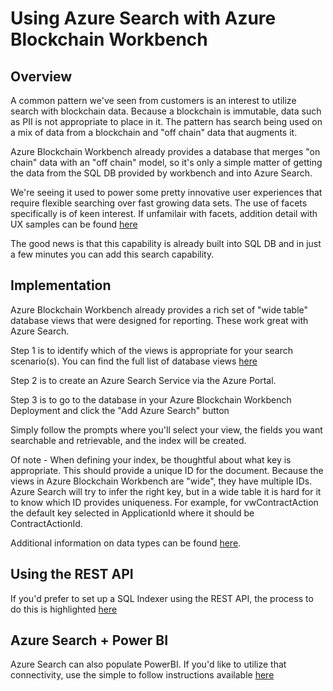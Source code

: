 # Using Azure Search with Azure Blockchain Workbench

## Overview

A common pattern we've seen from customers is an interest to utilize search with blockchain data. Because a blockchain is immutable, data such as PII is not appropriate to place in it. The pattern has search being used on a mix of data from a blockchain and "off chain" data that augments it. 

Azure Blockchain Workbench already provides a database that merges "on chain" data with an "off chain" model, so it's only a simple matter of getting the data from the SQL DB provided by workbench and into Azure Search.

We're seeing it used to power some pretty innovative user experiences that require flexible searching over fast growing data sets.  The use of facets specifically is of keen interest. If unfamilair with facets, addition detail with UX samples can be found [here](https://docs.microsoft.com/en-us/azure/search/search-faceted-navigation)

The good news is that this capability is already built into SQL DB and in just a few minutes you can add this search capability.

## Implementation

Azure Blockchain Workbench already provides a rich set of "wide table" database views that were designed for reporting. These work great with Azure Search.  

Step 1 is to identify which of the views is appropriate for your search scenario(s).  You can find the full list of database views [here](https://docs.microsoft.com/en-us/azure/blockchain/workbench/database-views)

Step 2 is to create an Azure Search Service via the Azure Portal.

Step 3 is to go to the database in your Azure Blockchain Workbench Deployment and click the "Add Azure Search" button

Simply follow the prompts where you'll select your view, the fields you want searchable and retrievable, and the index will be created.

Of note - 
When defining your index, be thoughtful about what key is appropriate. This should provide a unique ID for the document. Because the views in Azure Blockchain Workbench are "wide", they have multiple IDs. Azure Search will try to infer the right key, but in a wide table it is hard for it to know which ID provides uniqueness. For example, for vwContractAction the default key selected in ApplicationId where it should be ContractActionId.

Additional information on data types can be found [here](https://docs.microsoft.com/en-us/azure/search/search-what-is-an-index).

## Using the REST API

If you'd prefer to set up a SQL Indexer using the REST API, the process to do this is highlighted [here](https://docs.microsoft.com/en-us/azure/search/search-howto-connecting-azure-sql-database-to-azure-search-using-indexers)

## Azure Search + Power BI

Azure Search can also populate PowerBI.  If you'd like to utilize that connectivity, use the simple to follow instructions available [here](https://docs.microsoft.com/en-us/power-bi/service-connect-to-azure-search)

